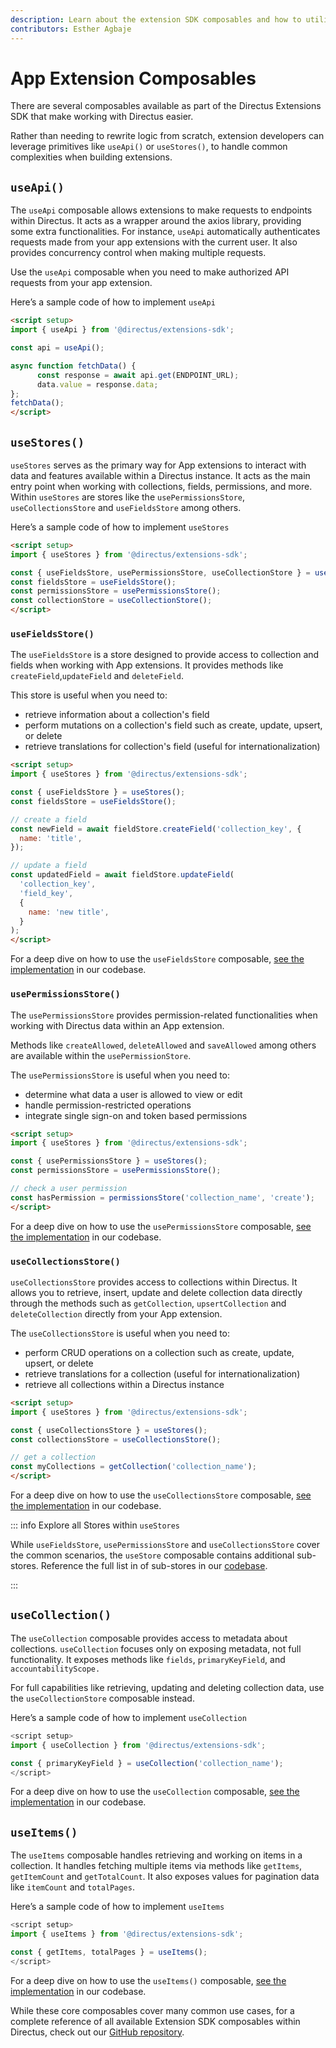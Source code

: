 ```yaml
---
description: Learn about the extension SDK composables and how to utilize them when developing custom extensions.
contributors: Esther Agbaje
---
```


# App Extension Composables

There are several composables available as part of the Directus Extensions SDK that make working with Directus easier.

Rather than needing to rewrite logic from scratch, extension developers can leverage primitives like `useApi()` or
`useStores()`, to handle common complexities when building extensions.

## `useApi()`

The `useApi` composable allows extensions to make requests to endpoints within Directus. It acts as a wrapper around the
axios library, providing some extra functionalities. For instance, `useApi` automatically authenticates requests made
from your app extensions with the current user. It also provides concurrency control when making multiple requests.

Use the `useApi` composable when you need to make authorized API requests from your app extension.

Here’s a sample code of how to implement `useApi`

```html
<script setup>
import { useApi } from '@directus/extensions-sdk';

const api = useApi();

async function fetchData() {
      const response = await api.get(ENDPOINT_URL);
      data.value = response.data;
};
fetchData();
</script>
```

## `useStores()`

`useStores` serves as the primary way for App extensions to interact with data and features available within a Directus
instance. It acts as the main entry point when working with collections, fields, permissions, and more. Within
`useStores` are stores like the `usePermissionsStore`, `useCollectionsStore` and `useFieldsStore` among others.

Here’s a sample code of how to implement `useStores`

```html
<script setup>
import { useStores } from '@directus/extensions-sdk';

const { useFieldsStore, usePermissionsStore, useCollectionStore } = useStores();
const fieldsStore = useFieldsStore();
const permissionsStore = usePermissionsStore();
const collectionStore = useCollectionStore();
</script>
```

### `useFieldsStore()`

The `useFieldsStore` is a store designed to provide access to collection and fields when working with App extensions. It
provides methods like `createField`,`updateField` and `deleteField`.

This store is useful when you need to:

- retrieve information about a collection's field
- perform mutations on a collection's field such as create, update, upsert, or delete
- retrieve translations for collection's field (useful for internationalization)

```html
<script setup>
import { useStores } from '@directus/extensions-sdk';

const { useFieldsStore } = useStores();
const fieldsStore = useFieldsStore();

// create a field
const newField = await fieldStore.createField('collection_key', {
  name: 'title',
});

// update a field
const updatedField = await fieldStore.updateField(
  'collection_key',
  'field_key',
  {
    name: 'new title',
  }
);
</script>
```

For a deep dive on how to use the `useFieldsStore` composable,
[see the implementation](https://github.com/directus/directus/blob/main/app/src/stores/fields.ts#L69) in our codebase.

### `usePermissionsStore()`

The `usePermissionsStore` provides permission-related functionalities when working with Directus data within an App
extension.

Methods like `createAllowed`, `deleteAllowed` and `saveAllowed` among others are available within the
`usePermissionStore`.

The `usePermissionsStore` is useful when you need to:

- determine what data a user is allowed to view or edit
- handle permission-restricted operations
- integrate single sign-on and token based permissions

```html
<script setup>
import { useStores } from '@directus/extensions-sdk';

const { usePermissionsStore } = useStores();
const permissionsStore = usePermissionsStore();

// check a user permission
const hasPermission = permissionsStore('collection_name', 'create');
</script>
```

For a deep dive on how to use the `usePermissionsStore` composable,
[see the implementation](https://github.com/directus/directus/blob/main/app/src/stores/permissions.ts#L9) in our
codebase.

### `useCollectionsStore()`

`useCollectionsStore` provides access to collections within Directus. It allows you to retrieve, insert, update and
delete collection data directly through the methods such as `getCollection`, `upsertCollection` and `deleteCollection`
directly from your App extension.

The `useCollectionsStore` is useful when you need to:

- perform CRUD operations on a collection such as create, update, upsert, or delete
- retrieve translations for a collection (useful for internationalization)
- retrieve all collections within a Directus instance

```html
<script setup>
import { useStores } from '@directus/extensions-sdk';

const { useCollectionsStore } = useStores();
const collectionsStore = useCollectionsStore();

// get a collection
const myCollections = getCollection('collection_name');
</script>
```

For a deep dive on how to use the `useCollectionsStore` composable,
[see the implementation](https://github.com/directus/directus/blob/main/app/src/stores/collections.ts#L16) in our
codebase.

::: info Explore all Stores within `useStores`

While `useFieldsStore`, `usePermissionsStore` and `useCollectionsStore` cover the common scenarios, the `useStore`
composable contains additional sub-stores. Reference the full list in of sub-stores in our
[codebase](https://github.com/directus/directus/blob/main/app/src/composables/use-system.ts).

:::

## `useCollection()`

The `useCollection` composable provides access to metadata about collections. `useCollection` focuses only on exposing
metadata, not full functionality. It exposes methods like `fields`, `primaryKeyField`, and `accountabilityScope.`

For full capabilities like retrieving, updating and deleting collection data, use the `useCollectionStore` composable
instead.

Here’s a sample code of how to implement `useCollection`

```ts
<script setup>
import { useCollection } from '@directus/extensions-sdk';

const { primaryKeyField } = useCollection('collection_name');
</script>
```

For a deep dive on how to use the `useCollection` composable,
[see the implementation](https://github.com/directus/directus/blob/main/packages/composables/src/use-collection.ts) in
our codebase.

## `useItems()`

The `useItems` composable handles retrieving and working on items in a collection. It handles fetching multiple items
via methods like `getItems`, `getItemCount` and `getTotalCount`. It also exposes values for pagination data like
`itemCount` and `totalPages`.

Here’s a sample code of how to implement `useItems`

```ts
<script setup>
import { useItems } from '@directus/extensions-sdk';

const { getItems, totalPages } = useItems();
</script>
```

For a deep dive on how to use the `useItems()` composable,
[see the implementation](https://github.com/directus/directus/blob/main/packages/composables/src/use-items.ts#L39) in
our codebase.

While these core composables cover many common use cases, for a complete reference of all available Extension SDK
composables within Directus, check out our
[GitHub repository](https://github.com/directus/directus/blob/main/app/src/composables/use-system.ts).
